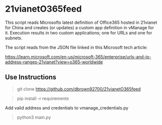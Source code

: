 # 21vianetO365feed
This script reads Microsofts latest definition of Office365 hosted in 21vianet for China and creates (or updates) a custom app definition in vManage for it.
Execution results in two custom applications; one for URLs and one for subnets.

The script reads from the JSON file linked in this Microsoft tech article:

https://learn.microsoft.com/en-us/microsoft-365/enterprise/urls-and-ip-address-ranges-21vianet?view=o365-worldwide

## Use Instructions

> git clone https://github.com/dbrown92700/21vianetO365feed

> pip install -r requirements

Add valid address and credentials to vmanage_credentials.py 

> python3 main.py 